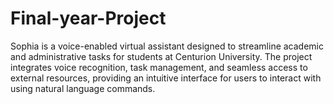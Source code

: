 # Final-year-Project
Sophia is a voice-enabled virtual assistant designed to streamline academic and administrative tasks for students at Centurion University. The project integrates voice recognition, task management, and seamless access to external resources, providing an intuitive interface for users to interact with using natural language commands.
